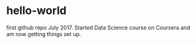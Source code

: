 # hello-world
first github repo
July 2017. Started Data Science course on Coursera and am now getting things set up.
